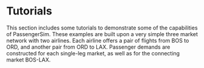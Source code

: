 # Tutorials

This section includes some tutorials to demonstrate some of the capabilities of
PassengerSim.  These examples are built upon a very simple three market network
with two airlines.  Each airline offers a pair of flights from BOS to ORD, and
another pair from ORD to LAX.  Passenger demands are constructed for each single-leg
market, as well as for the connecting market BOS-LAX.
